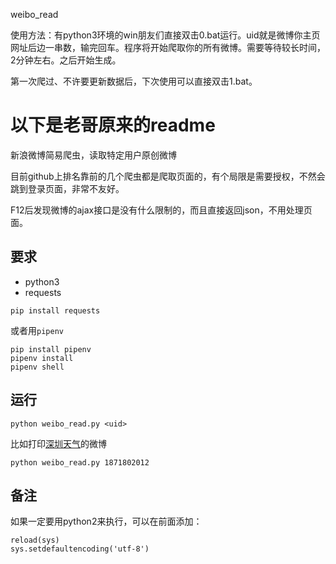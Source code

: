 weibo_read

使用方法：有python3环境的win朋友们直接双击0.bat运行。uid就是微博你主页网址后边一串数，输完回车。程序将开始爬取你的所有微博。需要等待较长时间，2分钟左右。之后开始生成。

第一次爬过、不许要更新数据后，下次使用可以直接双击1.bat。

以下是老哥原来的readme
====

新浪微博简易爬虫，读取特定用户原创微博

目前github上排名靠前的几个爬虫都是爬取页面的，有个局限是需要授权，不然会跳到登录页面，非常不友好。

F12后发现微博的ajax接口是没有什么限制的，而且直接返回json，不用处理页面。

## 要求

+ python3
+ requests

```shell
pip install requests
```

或者用`pipenv`

```shell
pip install pipenv
pipenv install
pipenv shell
```

## 运行

```shell
python weibo_read.py <uid>
```

比如打印[深圳天气](https://weibo.com/szmb)的微博

```shell
python weibo_read.py 1871802012
```

## 备注

如果一定要用python2来执行，可以在前面添加：

```shell
reload(sys)
sys.setdefaultencoding('utf-8')
```
